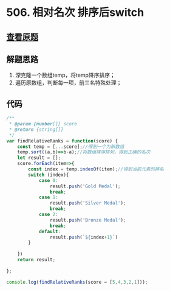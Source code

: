 # 506. 相对名次 排序后switch

## [查看原题](https://leetcode-cn.com/problems/relative-ranks/)

## 解题思路

1. 深克隆一个数组temp，将temp降序排序；
2. 遍历原数组，判断每一项，前三名特殊处理；

## 代码

```javascript
/**
 * @param {number[]} score
 * @return {string[]}
 */
var findRelativeRanks = function(score) {
	const temp = [...score];//得到一个为新数组
	temp.sort((a,b)=>b-a);//将数组降序排列，得到正确的名次
	let result = [];
	score.forEach(item=>{
		const index = temp.indexOf(item);//得到当前元素的排名
		switch (index){
			case 0:
				result.push('Gold Medal');
				break;
			case 1:
				result.push('Silver Medal');
				break;
			case 2:
				result.push('Bronze Medal');
				break;
			default:
				result.push(`${index+1}`)
		}
		
	})
	return result;
	
};

console.log(findRelativeRanks(score = [5,4,3,2,1]));
```
